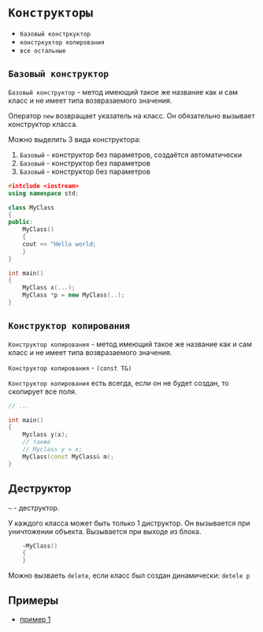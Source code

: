 # `Конструкторы`

- `базовый констркуктор`
- `констркуктор копирования`
- `все остальные`

## `Базовый конструктор`

`Базовый конструктор` - метод имеющий такое же название как и сам класс и не имеет типа
возвразаемого значения.

Оператор `new` возвращает указатель на класс. Он обязательно вызывает
конструктор класса.

Можно выделить 3 вида конструктора:
1. `Базовый` - конструктор без параметров, создаётся автоматически
2. `Базовый` - конструктор без параметров
3. `Базовый` - конструктор без параметров

```cpp
#intclude <iostream>
using namespace std;

class MyClass
{
public:
    MyClass()
    {
	cout << "Hello world;
    }
}

int main()
{
    MyClass x(...);
    MyClass *p = new MyClass(..);
}
```

## `Конструктор копирования`

`Конструктор копирования` - метод имеющий такое же название как и сам класс и
не имеет типа возвразаемого значения.

`Конструктор копирования` - `(const T&)`

`Конструктор копирования` есть всегда, если он не будет создан, то скопирует
все поля.

```cpp
// ...

int main()
{
    Myclass y(x);
    // также
    // Myclass y = x;
    MyClass(const MyClass& m);
}
```

## Деструктор

`~` - деструктор.

У каждого класса может быть только 1 диструктор. Он вызывается при уничтожении
объекта. Вызывается при выходе из блока.

```cpp
    ~MyClass()
    {
    }
```

Можно вызваеть `delete`, если класс был создан динамически: `detele p`

## Примеры

- [пример 1](examples/constructors/ex1.py)